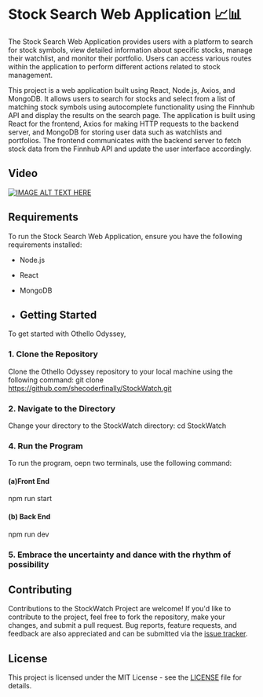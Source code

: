 # Stock Search Web Application 📈📊

The Stock Search Web Application provides users with a platform to search for stock symbols, view detailed information about specific stocks, manage their watchlist, and monitor their portfolio. Users can access various routes within the application to perform different actions related to stock management.  
  
This project is a web application built using React, Node.js, Axios, and MongoDB. It allows users to search for stocks and select from a list of matching stock symbols using autocomplete functionality using the Finnhub API and display the results on the search page. The application is built using React for the frontend, Axios for making HTTP requests to the backend server, and MongoDB for storing user data such as watchlists and portfolios. The frontend communicates with the backend server to fetch stock data from the Finnhub API and update the user interface accordingly.

## Video
[![IMAGE ALT TEXT HERE](https://img.youtube.com/vi/xuwbHHrNvf4/0.jpg)](https://www.youtube.com/watch?v=xuwbHHrNvf4)

## Requirements

To run the Stock Search Web Application, ensure you have the following requirements installed:

- Node.js
- React
- MongoDB

- ## Getting Started
To get started with Othello Odyssey, 

### 1. Clone the Repository

Clone the Othello Odyssey repository to your local machine using the following command:
git clone https://github.com/shecoderfinally/StockWatch.git

### 2. Navigate to the Directory

Change your directory to the StockWatch directory:
cd StockWatch

### 4. Run the Program

To run the program, oepn two terminals, use the following command:
#### (a)Front End
npm run start

#### (b) Back End
npm run dev

### 5. Embrace the uncertainty and dance with the rhythm of possibility

## Contributing

Contributions to the StockWatch Project are welcome! If you'd like to contribute to the project, feel free to fork the repository, make your changes, and submit a pull request. Bug reports, feature requests, and feedback are also appreciated and can be submitted via the [issue tracker](https://github.com/shecoderfinally/StockWatch/issues).

## License

This project is licensed under the MIT License - see the [LICENSE](https://github.com/shecoderfinally/StockWatch/blob/main/LICENSE) file for details.

